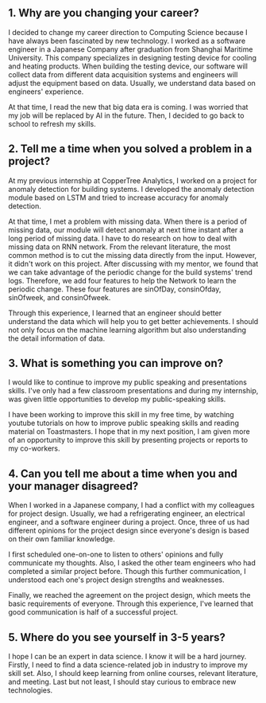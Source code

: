 ## 1. Why are you changing your career?
I decided to change my career direction to Computing Science because I have always been fascinated by new technology.
I worked as a software engineer in a Japanese Company after graduation from Shanghai Maritime University. This company specializes in designing testing device for cooling and heating products. When building the testing device, our software will collect data from different data acquisition systems and engineers will adjust the equipment based on data. Usually, we understand data based on engineers' experience. 

At that time, I read the new that big data era is coming. I was worried that my job will be replaced by AI in the future. Then, I decided to go back to school to refresh my skills.



## 2. Tell me a time when you solved a problem in a project?
At my previous internship at CopperTree Analytics, I worked on a project for anomaly detection for building systems. I developed the anomaly detection module based on LSTM and tried to increase accuracy for anomaly detection.

At that time, I met a problem with missing data. When there is a period of missing data, our module will detect anomaly at next time instant after a long period of missing data. I have to do research on how to deal with missing data on RNN network. From the relevant literature, the most common method is to cut the missing data directly from the input. However, it didn't work on this project. After discussing with my mentor, we found that we can take advantage of the periodic change for the build systems' trend logs. Therefore, we add four features to help the Network to learn the periodic change. These four features are sinOfDay, consinOfday, sinOfweek, and consinOfweek.

Through this experience, I learned that an engineer should better understand the data which will help you to get better achievements. I should not only focus on the machine learning algorithm but also understanding the detail information of data.

## 3. What is something you can improve on?
I would like to continue to improve my public speaking and presentations skills. I've only had a few classroom presentations and during my internship, was given little opportunities to develop my public-speaking skills.

I have been working to improve this skill in my free time, by watching youtube tutorials on how to improve public speaking skills and reading material on Toastmasters. I hope that in my next position, I am given more of an opportunity to improve this skill by presenting projects or reports to my co-workers.

## 4. Can you tell me about a time when you and your manager disagreed?

When I worked in a Japanese company, I had a conflict with my colleagues for project design. Usually, we had a refrigerating engineer, an electrical engineer, and a software engineer during a project. Once, three of us had different opinions for the project design since everyone's design is based on their own familiar knowledge.

I first scheduled one-on-one to listen to others' opinions and fully communicate my thoughts. Also, I asked the other team engineers who had completed a similar project before. Though this further communication, I understood each one's project design strengths and weaknesses.

Finally, we reached the agreement on the project design, which meets the basic requirements of everyone. Through this experience, I've learned that good communication is half of a successful project.

## 5. Where do you see yourself in 3-5 years?
I hope I can be an expert in data science. I know it will be a hard journey. 
Firstly, I need to find a data science-related job in industry to improve my skill set.
Also, I should keep learning from online courses, relevant literature, and meeting.
Last but not least, I should stay curious to embrace new technologies.